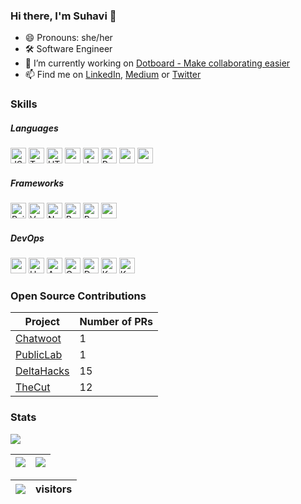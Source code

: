 ### Hi there, I'm Suhavi 👋
- 😄 Pronouns: she/her
- 🛠️ Software Engineer
- 🔭 I’m currently working on [Dotboard - Make collaborating easier](https://github.com/gucci-ninja/dotboard)
- 📫 Find me on [LinkedIn](https://www.linkedin.com/in/suhavi), [Medium](http://ssuhavi.medium.com/) or [Twitter](https://twitter.com/SuhaviSandhu)

### Skills
##### Languages
<p>
  <img alt="JS" src="https://img.shields.io/badge/javascript-F7DF1E.svg?&style=for-the-badge&logo=javascript&logoColor=white" height="25"/>
  <img alt="TypeScript" src="https://img.shields.io/badge/typescript%20-%23007ACC.svg?&style=for-the-badge&logo=typescript&logoColor=white" height="25"/>
  <img alt="HTML5" src="https://img.shields.io/badge/html5%20-%23E34F26.svg?&style=for-the-badge&logo=html5&logoColor=white" height="25"/>
  <img src="https://img.shields.io/badge/python-3776AB.svg?&style=for-the-badge&logo=python&logoColor=white" height="25"/>
  <img alt="Java" src="https://img.shields.io/badge/java-%23007396.svg?&style=for-the-badge&logo=java&logoColor=white" height="25"/>
  <img alt="Ruby" src="https://img.shields.io/badge/ruby-%23CC342D.svg?&style=for-the-badge&logo=ruby&logoColor=white" height="25"/>
  <img src="https://img.shields.io/badge/latex-008080.svg?&style=for-the-badge&logo=latex&logoColor=white" height="25"/>
   <img src="https://img.shields.io/badge/Solidity-696969?style=for-the-badge&logo=ethereum&logoColor=black" height="25"/>
  
 </p>
 
 ##### Frameworks
 
 <p>
  <img alt="Rails" src="https://img.shields.io/badge/rails%20-%23CC0000.svg?&style=for-the-badge&logo=ruby-on-rails&logoColor=white" height="25"/>
  <img alt="Vue.js" src="https://img.shields.io/badge/vuejs%20-%2335495e.svg?&style=for-the-badge&logo=vue.js&logoColor=%234FC08D" height="25"/>
  <img alt="NuxtJS" src="https://img.shields.io/badge/NuxtJS-00C58E?&style=for-the-badge&logo=NuxtJS&logoColor=white" height="25"/>
  <img alt="React" src="https://img.shields.io/badge/react%20-%2320232a.svg?&style=for-the-badge&logo=react&logoColor=%2361DAFB" height="25"/>
  <img alt="React Native" src="https://img.shields.io/badge/react_native%20-%2320232a.svg?&style=for-the-badge&logo=react&logoColor=%2361DAFB" height="25"/>
  <img src="https://img.shields.io/badge/Flask-000000.svg?&style=for-the-badge&logo=flask&logoColor=white" height="25"/>
 </p>
 
##### DevOps
<p>
  <img src="https://img.shields.io/badge/firebase-FFCA28.svg?&style=for-the-badge&logo=firebase&logoColor=white" height="25"/>
 <img alt="Heroku" src="https://img.shields.io/badge/heroku%20-%23430098.svg?&style=for-the-badge&logo=heroku&logoColor=white" height="25"/>
 <img alt="AWS" src="https://img.shields.io/badge/AWS%20-%23FF9900.svg?&style=for-the-badge&logo=amazon-aws&logoColor=white" height="25"/>
  <img alt="Google Cloud" src="https://img.shields.io/badge/Google%20Cloud%20-%234285F4.svg?&style=for-the-badge&logo=google-cloud&logoColor=white" height="25"/>
    <img alt="Docker" src="https://img.shields.io/badge/docker%20-%230db7ed.svg?&style=for-the-badge&logo=docker&logoColor=white" height="25">
  <img alt="Kubernetes" src="https://img.shields.io/badge/kubernetes%20-%23326ce5.svg?&style=for-the-badge&logo=kubernetes&logoColor=white" height="25"/>
   <img alt="Kubernetes" src="https://img.shields.io/badge/Netlify-00C7B7?style=for-the-badge&logo=netlify&logoColor=white" height="25"/>
  
</p>

### Open Source Contributions

Project | Number of PRs 
--------|------------
[Chatwoot](https://github.com/chatwoot/chatwoot) | 1
[PublicLab](https://github.com/publiclab/plots2/) | 1
[DeltaHacks](https://github.com/deltahacks/) | 15
[TheCut](https://github.com/scrum-til-i-die/TheCut) | 12

### Stats

![](https://github-readme-streak-stats.herokuapp.com/?user=gucci-ninja&theme=radical)


![](https://github-readme-stats.vercel.app/api?username=gucci-ninja&theme=radical&include_all_commits=true&show_icons=true&hide_border=true&hide_rank=true) | ![](https://github-readme-stats.vercel.app/api/top-langs/?username=gucci-ninja&theme=radical&layout=compact&hide_border=true&langs_count=10&hide=html,css)
-------------------------------------------- | ----------------------------------------



![](https://profile-counter.glitch.me/gucci-ninja/count.svg) | visitors
-------------------------------------------------------------|--------


<!--
**gucci-ninja/gucci-ninja** is a ✨ _special_ ✨ repository because its `README.md` (this file) appears on your GitHub profile.

Here are some ideas to get you started:

- 🔭 I’m currently working on ...
- 🌱 I’m currently learning ...
- 👯 I’m looking to collaborate on ...
- 🤔 I’m looking for help with ...
- 💬 Ask me about ...
- 📫 How to reach me: ...
- 😄 Pronouns: ...
- ⚡ Fun fact: ...
-->
